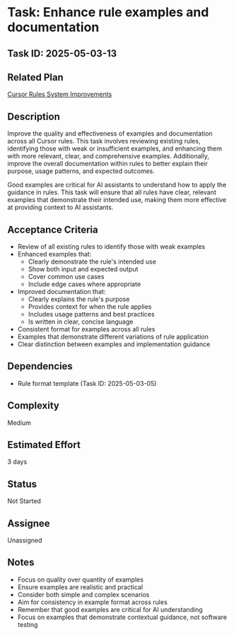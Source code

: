 # Task: Enhance rule examples and documentation

## Task ID: 2025-05-03-13

## Related Plan

[Cursor Rules System Improvements](../plans/cursor-rules-improvement.md)

## Description

Improve the quality and effectiveness of examples and documentation across all Cursor rules. This task involves reviewing existing rules, identifying those with weak or insufficient examples, and enhancing them with more relevant, clear, and comprehensive examples. Additionally, improve the overall documentation within rules to better explain their purpose, usage patterns, and expected outcomes.

Good examples are critical for AI assistants to understand how to apply the guidance in rules. This task will ensure that all rules have clear, relevant examples that demonstrate their intended use, making them more effective at providing context to AI assistants.

## Acceptance Criteria

- Review of all existing rules to identify those with weak examples
- Enhanced examples that:
  - Clearly demonstrate the rule's intended use
  - Show both input and expected output
  - Cover common use cases
  - Include edge cases where appropriate
- Improved documentation that:
  - Clearly explains the rule's purpose
  - Provides context for when the rule applies
  - Includes usage patterns and best practices
  - Is written in clear, concise language
- Consistent format for examples across all rules
- Examples that demonstrate different variations of rule application
- Clear distinction between examples and implementation guidance

## Dependencies

- Rule format template (Task ID: 2025-05-03-05)

## Complexity

Medium

## Estimated Effort

3 days

## Status

Not Started

## Assignee

Unassigned

## Notes

- Focus on quality over quantity of examples
- Ensure examples are realistic and practical
- Consider both simple and complex scenarios
- Aim for consistency in example format across rules
- Remember that good examples are critical for AI understanding
- Focus on examples that demonstrate contextual guidance, not software testing
